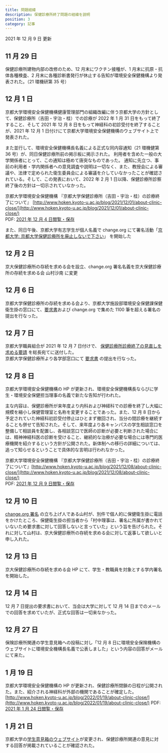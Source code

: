 ```yaml
---
title: 問題経緯
description: 保健診療所終了問題の経緯を説明
position: 3
category: 記事
---
```


2021 年 12 月 9 日 更新

## 11 月 29 日

保健診療所建物内部の改修のため、12 月末にワクチン接種が、1 月末に抗原・抗体各種検査、2 月末に各種診断書発行が休止する告知が環境安全保健機構より発表された。（21 環機研第 35 号）

## 12 月 1 日

京都大学環境安全保健機構健康管理部門の組織改編に伴う京都大学の方針として、保健診療所（吉田・宇治・桂）での診療が 2022 年 1 月 31 日をもって終了すること、そして 2021 年 12 月 8 日をもって神経科の初診受付を終了することが、2021 年 12 月 1 日付けにて京都大学環境安全保健機構のウェブサイト上で発表された。

また並行して、環境安全保健機構長名義による正式な同内容通知（21 環機健第 36 号）が、同日保健診療所前の掲示板に掲示された。
利用者を含めた一般の大学関係者にとって、この通知は極めて唐突なものであった。
通知に先立つ、事前の利用者・学内関係者への意見調査や説明は一切なく、また、教授会による審議や、法律で定められた衛生委員会による審議を介していなかったことが確認されている。そして、この発表において、2022 年 2 月 1 日以降、保健診療所診察終了後の方針は一切示されていなかった。

京都大学環境安全保健機構 『京都大学保健診療所（吉田・宇治・桂）の診療終了について』
[http://www.hoken.kyoto-u.ac.jp/blog/2021/12/01/about-clinic-close/](http://www.hoken.kyoto-u.ac.jp/blog/2021/12/01/about-clinic-close/)  
PDF: [2021 年 12 月 4 日閲覧・保存](https://drive.google.com/file/d/1VXTpHjbqb8XBbEwnye7sglSoz6vHirxk/view?usp=sharing)

また、同日午後、京都大学有志学生が個人名義で change.org にて署名活動「[京都大学: 京都大学保健診療所を廃止しないで下さい](https://chng.it/xGVS9jq9JF)」
を開始した

## 12 月 2 日

京大保健診療所の存続を求める会を設立、change.org 署名名義を京大保健診療所の存続を求める会 山村沙南 に変更

## 12 月 6 日

京都大学保健診療所の存続を求める会より、京都大学施設部環境安全保健課保健衛生掛の窓口にて、[要求書](/request1206)および change.org で集めた 1100 筆を超える署名の提出を行なった。

## 12 月 7 日

京都大学職員組合が 2021 年 12 月 7 日付けで、
[保健診療所診療終了の見直しを求める要請](https://www.kyodai-union.gr.jp/2021/12/07/yousei-2/?utm_source=dlvr.it&utm_medium=twitter&utm_campaign=yousei-2)
を総長宛てに送付した。  
京都大学保健診療所より各学部窓口にて [要求書](/request1206) の提出を行なった。

## 12 月 8 日

京都大学環境安全保健機構の HP が更新され、環境安全保健機構長ならびに学生・環境安全保健担当理事の名義で新たな告知が行われた。

主な内容は、保健診療所が来年度より内科および神経科での診療を終了し大幅に規模を縮小し保健管理室と名称を変更することであった。また、12 月 8 日から予定されていた神経科初診受付停止はひとまず撤回され、当分の間診療を継続することも併せて告知された。そして、来年度より各キャンパスの学生相談窓口を整備して相談員を配置し、各相談窓口で医師の診断が必要と判断された場合には、精神神経科医の診断を受けること、継続的な治療が必要な場合には専門的医療機関を紹介するという方針が公開された。新体制への移行の詳細については、追って知らせるということで具体的な言明は行われなかった。

京都大学環境安全保健機構 『京都大学保健診療所（吉田・宇治・桂）の診療終了について』[http://www.hoken.kyoto-u.ac.jp/blog/2021/12/08/about-clinic-close/](http://www.hoken.kyoto-u.ac.jp/blog/2021/12/08/about-clinic-close/)  
PDF: [2021 年 12 月 9 日閲覧・保存](https://drive.google.com/file/d/1Nxfsw-OdgPrATwJd3Qe-vJyJI3NMGdPQ/view?usp=sharing)

## 12 月 10 日

[change.org 署名](https://chng.it/xGVS9jq9JF) の立ち上げ人である山村が、別件で個人的に保健衛生掛に電話をかけたところ、保健衛生掛の担当者から「村中理事は、署名に所属が書かれていないため要求書に対して回答しないと言っていた」という旨を告げられた。それに対して山村は、京大保健診療所の存続を求める会に対して返事して欲しいと申し入れた。

## 12 月 13 日

京大保健診療所の存続を求める会 HP にて、学生・教職員を対象とする学内署名を開始した。

## 12 月 14 日

12 月 7 日提出の要求書において、当会は大学に対して 12 月 14 日までのメールでの回答を求めていたが、正式な回答は一切来なかった。

## 12 月 27 日

保険診療所関連の学生意見箱への投稿に対し「12 月 8 日に環境安全保険機構のウェブサイトに環境安全機構長名義で公表しました」という内容の回答がメールにて来た。

## 1 月 19 日

京都大学環境安全保健機構の HP が更新され、保健診療所閉鎖の日程が公開された。また、紹介される神経科が外部の機関であることが確定した。[http://www.hoken.kyoto-u.ac.jp/blog/2022/01/19/about-clinic-close/](http://www.hoken.kyoto-u.ac.jp/blog/2022/01/19/about-clinic-close/)
PDF: [2021 年 1 月 24 日閲覧・保存](https://drive.google.com/file/d/1DAqSCCWtu5w-4dHa6eFgdGfQ7aAkANEX/view?usp=sharing)

## 1 月 21 日

京都大学の[学生意見箱のウェブサイト](https://www.kyoto-u.ac.jp/ja/education-campus/cli/mail)が変更され、保健診療所関連の意見に対する回答が掲載されていることが確認された。
